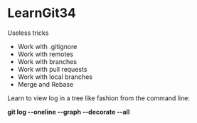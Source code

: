 # LearnGit34
Useless tricks
* Work with .gitignore
* Work with remotes
* Work with branches
* Work with pull requests
* Work with local branches
* Merge and Rebase

Learn to view log in a tree like fashion from the command line:

   **git log --oneline --graph --decorate --all**
